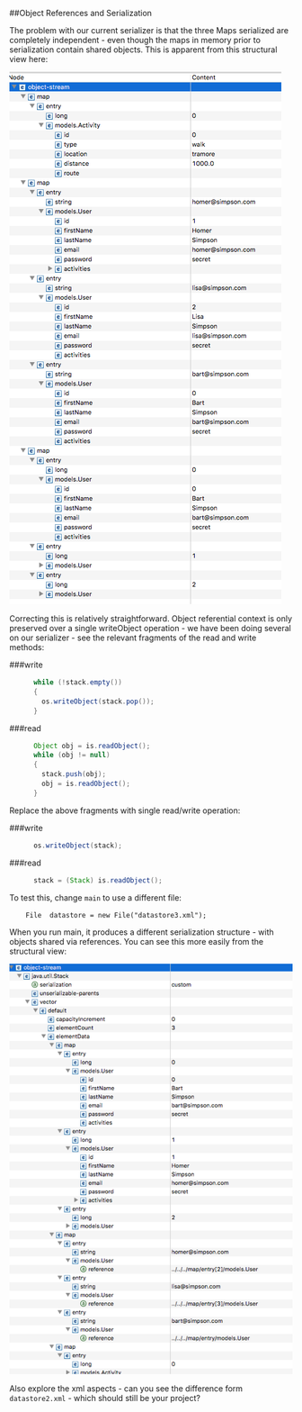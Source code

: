 ##Object References and Serialization

The problem with our current serializer is that the three Maps serialized are completely independent - even though the maps in memory prior to serialization contain shared objects. This is apparent from this structural view here:

![](img/01.png)

Correcting this is relatively straightforward. Object referential context is only preserved over a single writeObject operation - we have been doing several on our serializer - see the relevant fragments of the read and write methods:

###write
~~~java
      while (!stack.empty())
      {
        os.writeObject(stack.pop());  
      }
~~~

###read
~~~java
      Object obj = is.readObject();
      while (obj != null)
      {
        stack.push(obj);
        obj = is.readObject();
      }
~~~

Replace the above fragments with single read/write operation:

###write
~~~java
      os.writeObject(stack);
~~~

###read
~~~java
      stack = (Stack) is.readObject();
~~~

To test this, change `main` to use a different file:

~~~
    File  datastore = new File("datastore3.xml");
~~~

When you run main, it produces a different serialization structure - with objects shared via references. You can see this more easily from the structural view:

![](img/02.png)

Also explore the xml aspects - can you see the difference form `datastore2.xml` - which should still be your project?
